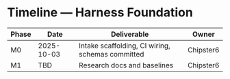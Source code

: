# Timeline — Harness Foundation

| Phase | Date | Deliverable | Owner |
|-------|------|-------------|-------|
| M0 | 2025-10-03 | Intake scaffolding, CI wiring, schemas committed | Chipster6 |
| M1 | TBD | Research docs and baselines | Chipster6 |
